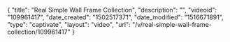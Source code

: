 {
    "title": "Real Simple Wall Frame Collection",
    "description": "",
    "videoid": "109961417",
    "date_created": "1502517371",
    "date_modified": "1516671891",
    "type": "captivate",
    "layout": "video",
    "url": "\/v\/real-simple-wall-frame-collection\/109961417"
}